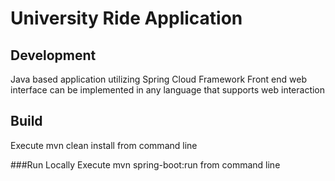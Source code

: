 # University Ride Application

## Development
Java based application utilizing Spring Cloud Framework
Front end web interface can be implemented in any language that supports web interaction

## Build
Execute mvn clean install from command line

###Run Locally
Execute mvn spring-boot:run from command line


